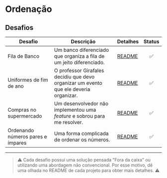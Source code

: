 # Ordenação


## Desafios

| Desafio | Descrição | Detalhes | Status |
| ------- | --------- | -------- | :----: |
| Fila de Banco | Um banco diferenciado que organiza a fila de um jeito diferenciado. | [README](/ordenation/bank-queue#readme)| ✅ |
| Uniformes de fim de ano | O professor Girafales decidiu que devo organizar um evento que ele deveria organizar. | [README](ordenation/end-year-uniform#readme)| ✅ |
| Compras no supermercado | Um desenvolvedor não implementou uma _feature_ e sobrou para me resolver. | [README](ordenation/no-repeat-list#readme) | ✅ |
| Ordenando números pares e ímpares | Uma forma complicada de ordenar os números. | [README](ordenation/odd-and-even-number-sorter)| ✅ |

-----

  > ⚠️ Cada desafio possui uma solução pensada "Fora da caixa" ou utilizando uma abordagem não convencional. 
  > Por esse motivo, dê uma olhada no README de cada projeto para obter mais detalhes. ⚠️
